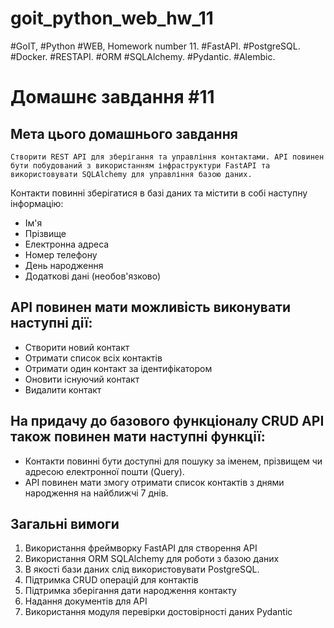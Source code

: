 # goit_python_web_hw_11
#GoIT, #Python #WEB, Homework number 11. #FastAPI. #PostgreSQL. #Docker. #RESTAPI. #ORM #SQLAlchemy. #Pydantic. #Alembic.
# Домашнє завдання #11

## Мета цього домашнього завдання
    Cтворити REST API для зберігання та управління контактами. API повинен бути побудований з використанням інфраструктури FastAPI та використовувати SQLAlchemy для управління базою даних.

Контакти повинні зберігатися в базі даних та містити в собі наступну інформацію:

- Ім'я
- Прізвище
- Електронна адреса
- Номер телефону
- День народження
- Додаткові дані (необов'язково)

## API повинен мати можливість виконувати наступні дії:

- Створити новий контакт
- Отримати список всіх контактів
- Отримати один контакт за ідентифікатором
- Оновити існуючий контакт
- Видалити контакт

## На придачу до базового функціоналу CRUD API також повинен мати наступні функції:

- Контакти повинні бути доступні для пошуку за іменем, прізвищем чи адресою електронної пошти (Query).
- API повинен мати змогу отримати список контактів з днями народження на найближчі 7 днів.

## Загальні вимоги

1. Використання фреймворку FastAPI для створення API
1. Використання ORM SQLAlchemy для роботи з базою даних
1. В якості бази даних слід використовувати PostgreSQL.
1. Підтримка CRUD операцій для контактів
1. Підтримка зберігання дати народження контакту
1. Надання документів для API
1. Використання модуля перевірки достовірності даних Pydantic
